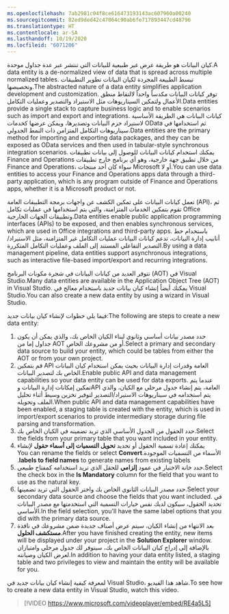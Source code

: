 ```yaml
---
ms.openlocfilehash: 7ab2981c04f8ce616473193143ac607960a00240
ms.sourcegitcommit: 82ed9ded42c47064c90ab6fe717893447cd48796
ms.translationtype: HT
ms.contentlocale: ar-SA
ms.lasthandoff: 10/19/2020
ms.locfileid: "6071206"
---
```


<span data-ttu-id="44082-101">كيان البيانات هو طريقة عرض غير طبيعية للبيانات التي تنتشر عبر عدة جداول موحدة.</span><span class="sxs-lookup"><span data-stu-id="44082-101">A data entity is a de-normalized view of data that is spread across multiple normalized tables.</span></span> <span data-ttu-id="44082-102">تبسط الطبيعة المجردة لكيان البيانات تطوير التطبيقات وتخصيصها.</span><span class="sxs-lookup"><span data-stu-id="44082-102">The abstracted nature of a data entity simplifies application development and customization.</span></span> <span data-ttu-id="44082-103">توفر كيانات البيانات مكدساً واحداً لالتقاط منطق الأعمال ولتمكين السيناريوهات مثل الاستيراد والتصدير وعمليات التكامل.</span><span class="sxs-lookup"><span data-stu-id="44082-103">Data entities provide a single stack to capture business logic and to enable scenarios such as import and export and integrations.</span></span> <span data-ttu-id="44082-104">كيانات البيانات هي الطريقة الأساسية لاستيراد حزم البيانات وتصديرها، ويمكن عرضها كخدمات OData ثم استخدامها في سيناريوهات التكامل المتزامن ذات النمط الجدولي.</span><span class="sxs-lookup"><span data-stu-id="44082-104">Data entities are the primary method for importing and exporting data packages, and they can be exposed as OData services and then used in tabular-style synchronous integration scenarios.</span></span> <span data-ttu-id="44082-105">يمكنك استخدام كيانات البيانات للوصول إلى بيانات تطبيقات Finance and Operations من خلال تطبيق جهة خارجية، وهو أي برنامج خارج تطبيقات Finance and Operations، سواء كان أحد منتجات Microsoft أو لا.</span><span class="sxs-lookup"><span data-stu-id="44082-105">You can use data entities to access your Finance and Operations apps data through a third-party application, which is any program outside of Finance and Operations apps, whether it is a Microsoft product or not.</span></span>

<span data-ttu-id="44082-106">تعمل كيانات البيانات على تمكين الكشف عن واجهات برمجة التطبيقات العامة (API)، ثم تقوم بتمكين الخدمات المتزامنة، والتي يتم استخدامها في عمليات تكامل Office وتطبيقات الجهات الخارجية.</span><span class="sxs-lookup"><span data-stu-id="44082-106">Data entities enable public application programming interfaces (APIs) to be exposed, and then enables synchronous services, which are used in Office integrations and third-party apps.</span></span> <span data-ttu-id="44082-107">باستخدام خط أنابيب إدارة البيانات، تدعم كيانات البيانات عمليات التكامل غير المتزامنة، مثل الاستيراد/التصدير التفاعلي المستند إلى الملف وعمليات التكامل المتكررة.</span><span class="sxs-lookup"><span data-stu-id="44082-107">By using a data management pipeline, data entities support asynchronous integrations, such as interactive file-based import/export and recurring integrations.</span></span>

<span data-ttu-id="44082-108">تتوفر العديد من كيانات البيانات في شجرة مكونات البرنامج (AOT) في Visual Studio.</span><span class="sxs-lookup"><span data-stu-id="44082-108">Many data entities are available in the Application Object Tree (AOT) in Visual Studio.</span></span> <span data-ttu-id="44082-109">يمكنك أيضاً إنشاء كيان بيانات جديد باستخدام معالج في Visual Studio.</span><span class="sxs-lookup"><span data-stu-id="44082-109">You can also create a new data entity by using a wizard in Visual Studio.</span></span>

<span data-ttu-id="44082-110">فيما يلي خطوات لإنشاء كيان بيانات جديد:</span><span class="sxs-lookup"><span data-stu-id="44082-110">The following are steps to create a new data entity:</span></span>

1.  <span data-ttu-id="44082-111">حدد مصدر بيانات أساسي وثانوي لبناء الكيان الخاص بك، والذي يمكن أن يكون جداول إما من AOT أو من مشروعك الخاص.</span><span class="sxs-lookup"><span data-stu-id="44082-111">Select a primary and secondary data source to build your entity, which could be tables from either the AOT or from your own project.</span></span>
2.  <span data-ttu-id="44082-112">قم بتمكين API العامة وقدرات إدارة البيانات بحيث يمكن استخدام كيان البيانات الخاص بك لتصدير البيانات.</span><span class="sxs-lookup"><span data-stu-id="44082-112">Enable public API and data management capabilities so your data entity can be used for data exports.</span></span> <span data-ttu-id="44082-113">عندما يتم تمكين إمكانات إدارة البيانات وAPI العامة، يتم إنشاء جدول مرحلي مع الكيان، والذي يتم استخدامه في سيناريوهات الاستيراد/التصدير لتوفير تخزين وسيط أثناء تحليل الملف وتحويله.</span><span class="sxs-lookup"><span data-stu-id="44082-113">When public API and data management capabilities have been enabled, a staging table is created with the entity, which is used in import/export scenarios to provide intermediary storage during file parsing and transformation.</span></span>
4.  <span data-ttu-id="44082-114">حدد الحقول من الجدول الأساسي الذي تريد تضمينه في الكيان الخاص بك.</span><span class="sxs-lookup"><span data-stu-id="44082-114">Select the fields from your primary table that you want included in your entity.</span></span>
5.  <span data-ttu-id="44082-115">يمكنك إعادة تسمية الحقول أو تحديد **تحويل التسميات إلى أسماء حقول‬‏‫** لإنشاء الأسماء من التسميات الموجودة.</span><span class="sxs-lookup"><span data-stu-id="44082-115">You can rename the fields or select **Convert labels to field names** to generate names from existing labels.</span></span>
6.  <span data-ttu-id="44082-116">حدد خانة الاختيار في عمود **إلزامي** للحقل الذي تريد استخدامه كمفتاح طبيعي.</span><span class="sxs-lookup"><span data-stu-id="44082-116">Select the check box in the **Is Mandatory** column for the field that you want to use as the natural key.</span></span>
7.  <span data-ttu-id="44082-117">حدد مصدر البيانات الثانوي الخاص بك واختر الحقول التي تريد تضمينها.</span><span class="sxs-lookup"><span data-stu-id="44082-117">Select your secondary data source and choose the fields that you want included.</span></span> <span data-ttu-id="44082-118">في تحديد الحقول، سيكون لديك نفس خيارات التسمية التي استخدمتها مع مصدر البيانات الأساسي.</span><span class="sxs-lookup"><span data-stu-id="44082-118">In the field selection, you'll have the same label options that you did with the primary data source.</span></span>
8.  <span data-ttu-id="44082-119">بعد الانتهاء من إنشاء الكيان، سيتم عرض أصناف جديدة ضمن مشروعك في نافذة **مستكشف الحلول**.</span><span class="sxs-lookup"><span data-stu-id="44082-119">After you have finished creating the entity, new items will be displayed under your project in the **Solution Explorer** window.</span></span> <span data-ttu-id="44082-120">بالإضافة إلى إدراج كيان البيانات الخاص بك، سيتوفر لك جدول مرحلي وامتيازان لعرض الكيان وصيانته.</span><span class="sxs-lookup"><span data-stu-id="44082-120">In addition to having your data entity listed, a staging table and two privileges to view and maintain the entity will be available for you.</span></span> 

<span data-ttu-id="44082-121">لمعرفة كيفية إنشاء كيان بيانات جديد في Visual Studio، شاهد هذا الفيديو.</span><span class="sxs-lookup"><span data-stu-id="44082-121">To see how to create a new data entity in Visual Studio, watch this video.</span></span>

 > [!VIDEO https://www.microsoft.com/videoplayer/embed/RE4a5L5]

